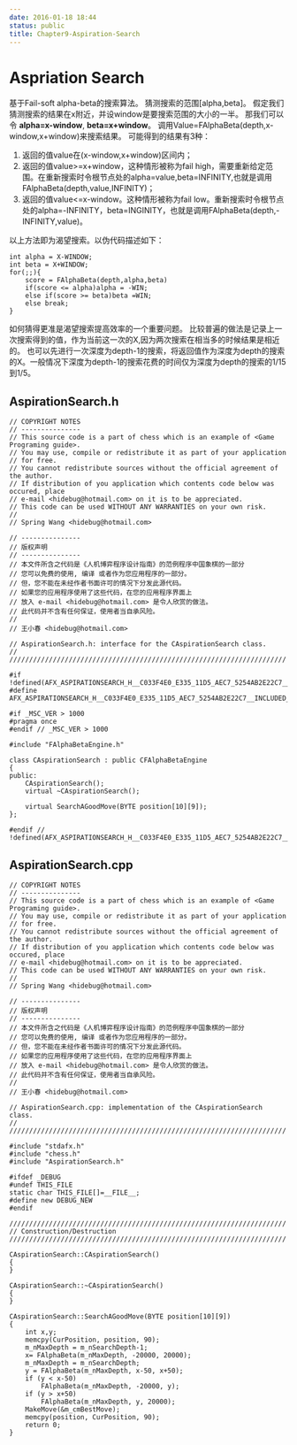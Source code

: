 ```yaml
---
date: 2016-01-18 18:44
status: public
title: Chapter9-Aspiration-Search
---
```


# Aspriation Search
基于Fail-soft alpha-beta的搜索算法。
猜测搜索的范围[alpha,beta]。
假定我们猜测搜索的结果在x附近，并设window是要搜索范围的大小的一半。
那我们可以令
**alpha=x-window**,
**beta=x+window**。
调用Value=FAlphaBeta(depth,x-window,x+window)来搜索结果。
可能得到的结果有3种：
1. 返回的值value在(x-window,x+window)区间内；
2. 返回的值value>=x+window，这种情形被称为fail high，需要重新给定范围。在重新搜索时令根节点处的alpha=value,beta=INFINITY,也就是调用FAlphaBeta(depth,value,INFINITY)；
3. 返回的值value<=x-window。这种情形被称为fail low。重新搜索时令根节点处的alpha=-INFINITY，beta=INGINITY，也就是调用FAlphaBeta(depth,-INFINITY,value)。

以上方法即为渴望搜索。以伪代码描述如下：
```C++:n
int alpha = X-WINDOW;
int beta = X+WINDOW;
for(;;){
    score = FAlphaBeta(depth,alpha,beta)
    if(score <= alpha)alpha = -WIN;
    else if(score >= beta)beta =WIN;
    else break;
}
```
如何猜得更准是渴望搜索提高效率的一个重要问题。
比较普遍的做法是记录上一次搜索得到的值，作为当前这一次的X,因为两次搜索在相当多的时候结果是相近的。
也可以先进行一次深度为depth-1的搜索，将返回值作为深度为depth的搜索的X。一般情况下深度为depth-1的搜索花费的时间仅为深度为depth的搜索的1/15到1/5。
## AspirationSearch.h
```C++:n
// COPYRIGHT NOTES
// ---------------
// This source code is a part of chess which is an example of <Game Programing guide>.
// You may use, compile or redistribute it as part of your application 
// for free. 
// You cannot redistribute sources without the official agreement of the author. 
// If distribution of you application which contents code below was occured, place 
// e-mail <hidebug@hotmail.com> on it is to be appreciated.
// This code can be used WITHOUT ANY WARRANTIES on your own risk.
// 
// Spring Wang <hidebug@hotmail.com>

// ---------------
// 版权声明
// ---------------
// 本文件所含之代码是《人机博弈程序设计指南》的范例程序中国象棋的一部分
// 您可以免费的使用, 编译 或者作为您应用程序的一部分。 
// 但，您不能在未经作者书面许可的情况下分发此源代码。 
// 如果您的应用程序使用了这些代码，在您的应用程序界面上 
// 放入 e-mail <hidebug@hotmail.com> 是令人欣赏的做法。
// 此代码并不含有任何保证，使用者当自承风险。
// 
// 王小春 <hidebug@hotmail.com>

// AspirationSearch.h: interface for the CAspirationSearch class.
//
//////////////////////////////////////////////////////////////////////

#if !defined(AFX_ASPIRATIONSEARCH_H__C033F4E0_E335_11D5_AEC7_5254AB2E22C7__INCLUDED_)
#define AFX_ASPIRATIONSEARCH_H__C033F4E0_E335_11D5_AEC7_5254AB2E22C7__INCLUDED_

#if _MSC_VER > 1000
#pragma once
#endif // _MSC_VER > 1000

#include "FAlphaBetaEngine.h"

class CAspirationSearch : public CFAlphaBetaEngine  
{
public:
	CAspirationSearch();
	virtual ~CAspirationSearch();

	virtual SearchAGoodMove(BYTE position[10][9]);
};

#endif // !defined(AFX_ASPIRATIONSEARCH_H__C033F4E0_E335_11D5_AEC7_5254AB2E22C7__INCLUDED_)
```
## AspirationSearch.cpp
```C++:n
// COPYRIGHT NOTES
// ---------------
// This source code is a part of chess which is an example of <Game Programing guide>.
// You may use, compile or redistribute it as part of your application 
// for free. 
// You cannot redistribute sources without the official agreement of the author. 
// If distribution of you application which contents code below was occured, place 
// e-mail <hidebug@hotmail.com> on it is to be appreciated.
// This code can be used WITHOUT ANY WARRANTIES on your own risk.
// 
// Spring Wang <hidebug@hotmail.com>

// ---------------
// 版权声明
// ---------------
// 本文件所含之代码是《人机博弈程序设计指南》的范例程序中国象棋的一部分
// 您可以免费的使用, 编译 或者作为您应用程序的一部分。 
// 但，您不能在未经作者书面许可的情况下分发此源代码。 
// 如果您的应用程序使用了这些代码，在您的应用程序界面上 
// 放入 e-mail <hidebug@hotmail.com> 是令人欣赏的做法。
// 此代码并不含有任何保证，使用者当自承风险。
// 
// 王小春 <hidebug@hotmail.com>

// AspirationSearch.cpp: implementation of the CAspirationSearch class.
//
//////////////////////////////////////////////////////////////////////

#include "stdafx.h"
#include "chess.h"
#include "AspirationSearch.h"

#ifdef _DEBUG
#undef THIS_FILE
static char THIS_FILE[]=__FILE__;
#define new DEBUG_NEW
#endif

//////////////////////////////////////////////////////////////////////
// Construction/Destruction
//////////////////////////////////////////////////////////////////////

CAspirationSearch::CAspirationSearch()
{
}

CAspirationSearch::~CAspirationSearch()
{
}

CAspirationSearch::SearchAGoodMove(BYTE position[10][9])
{
	int x,y;
	memcpy(CurPosition, position, 90);
	m_nMaxDepth = m_nSearchDepth-1;
	x= FAlphaBeta(m_nMaxDepth, -20000, 20000);
	m_nMaxDepth = m_nSearchDepth;
	y = FAlphaBeta(m_nMaxDepth, x-50, x+50);
	if (y < x-50)
		FAlphaBeta(m_nMaxDepth, -20000, y);
	if (y > x+50)
		FAlphaBeta(m_nMaxDepth, y, 20000);
	MakeMove(&m_cmBestMove);
	memcpy(position, CurPosition, 90);
	return 0;
}
```